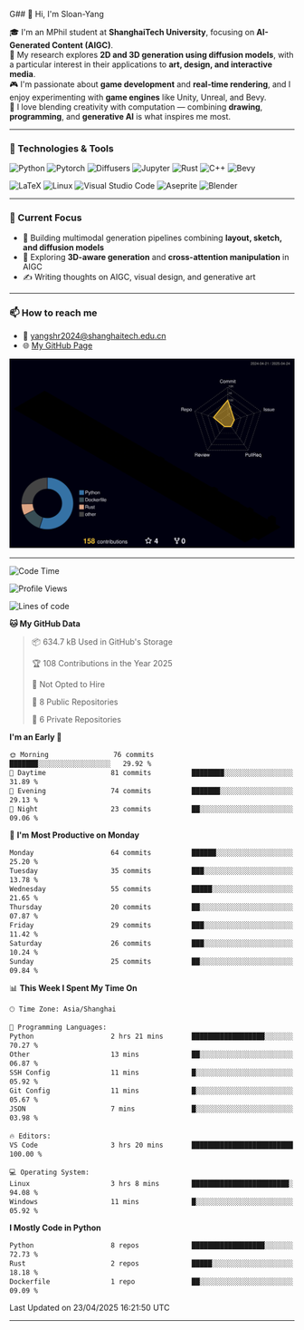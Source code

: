 G## 👋 Hi, I'm Sloan-Yang

🎓 I'm an MPhil student at **ShanghaiTech University**, focusing on **AI-Generated Content (AIGC)**.  
🧠 My research explores **2D and 3D generation using diffusion models**, with a particular interest in their applications to **art, design, and interactive media**.  
🎮 I'm passionate about **game development** and **real-time rendering**, and I enjoy experimenting with **game engines** like Unity, Unreal, and Bevy.  
🎨 I love blending creativity with computation — combining **drawing**, **programming**, and **generative AI** is what inspires me most.

---

### 🧰 Technologies & Tools

![Python](https://img.shields.io/badge/python-%233776AB.svg?style=for-the-badge&logo=python&logoColor=white)
![Pytorch](https://img.shields.io/badge/pytorch-%23EE4C2C.svg?style=for-the-badge&logo=pytorch&logoColor=white)
![Diffusers](https://img.shields.io/badge/diffusers-HuggingFace-yellow?style=for-the-badge&logo=huggingface&logoColor=black)
![Jupyter](https://img.shields.io/badge/Jupyter-%23F37626.svg?style=for-the-badge&logo=Jupyter&logoColor=white)
![Rust](https://img.shields.io/badge/Rust-%23000000.svg?style=for-the-badge&logo=rust&logoColor=white)
![C++](https://img.shields.io/badge/C++-%2300599C.svg?style=for-the-badge&logo=c%2B%2B&logoColor=white)
![Bevy](https://img.shields.io/badge/Bevy-000000.svg?style=for-the-badge&logo=bevy&logoColor=white)

![LaTeX](https://img.shields.io/badge/LaTeX-47A141?style=for-the-badge&logo=latex&logoColor=white)
![Linux](https://img.shields.io/badge/Linux-FCC624?style=for-the-badge&logo=linux&logoColor=black)
![Visual Studio Code](https://img.shields.io/badge/VSCode-0078d7.svg?style=for-the-badge&logo=visual-studio-code&logoColor=white)
![Aseprite](https://img.shields.io/badge/Aseprite-FFFFFF?style=for-the-badge&logo=Aseprite&logoColor=%237D929E)
![Blender](https://img.shields.io/badge/Blender-F5792A?style=for-the-badge&logo=blender&logoColor=white)

---

### 🔭 Current Focus

- 🎨 Building multimodal generation pipelines combining **layout, sketch, and diffusion models**
- 🧪 Exploring **3D-aware generation** and **cross-attention manipulation** in AIGC
- ✍️ Writing thoughts on AIGC, visual design, and generative art

---

### 📫 How to reach me

- 📧 <a href="mailto:yangshr2024@shanghaitech.edu.cn">yangshr2024@shanghaitech.edu.cn</a>
- 🌐 [My GitHub Page](https://sloan-yang.github.io)  



![3D Profile](https://raw.githubusercontent.com/Sloan-Yang/Sloan-Yang/main/profile-3d-contrib/profile-night-rainbow.svg)

---


<!--START_SECTION:waka-->
![Code Time](http://img.shields.io/badge/Code%20Time-3%20hrs%2020%20mins-blue)

![Profile Views](http://img.shields.io/badge/Profile%20Views-459-blue)

![Lines of code](https://img.shields.io/badge/From%20Hello%20World%20I%27ve%20Written-1.9%20million%20lines%20of%20code-blue)

**🐱 My GitHub Data** 

> 📦 634.7 kB Used in GitHub's Storage 
 > 
> 🏆 108 Contributions in the Year 2025
 > 
> 🚫 Not Opted to Hire
 > 
> 📜 8 Public Repositories 
 > 
> 🔑 6 Private Repositories 
 > 
**I'm an Early 🐤** 

```text
🌞 Morning                76 commits          ███████░░░░░░░░░░░░░░░░░░   29.92 % 
🌆 Daytime                81 commits          ████████░░░░░░░░░░░░░░░░░   31.89 % 
🌃 Evening                74 commits          ███████░░░░░░░░░░░░░░░░░░   29.13 % 
🌙 Night                  23 commits          ██░░░░░░░░░░░░░░░░░░░░░░░   09.06 % 
```
📅 **I'm Most Productive on Monday** 

```text
Monday                   64 commits          ██████░░░░░░░░░░░░░░░░░░░   25.20 % 
Tuesday                  35 commits          ███░░░░░░░░░░░░░░░░░░░░░░   13.78 % 
Wednesday                55 commits          █████░░░░░░░░░░░░░░░░░░░░   21.65 % 
Thursday                 20 commits          ██░░░░░░░░░░░░░░░░░░░░░░░   07.87 % 
Friday                   29 commits          ███░░░░░░░░░░░░░░░░░░░░░░   11.42 % 
Saturday                 26 commits          ███░░░░░░░░░░░░░░░░░░░░░░   10.24 % 
Sunday                   25 commits          ██░░░░░░░░░░░░░░░░░░░░░░░   09.84 % 
```


📊 **This Week I Spent My Time On** 

```text
🕑︎ Time Zone: Asia/Shanghai

💬 Programming Languages: 
Python                   2 hrs 21 mins       ██████████████████░░░░░░░   70.27 % 
Other                    13 mins             ██░░░░░░░░░░░░░░░░░░░░░░░   06.87 % 
SSH Config               11 mins             █░░░░░░░░░░░░░░░░░░░░░░░░   05.92 % 
Git Config               11 mins             █░░░░░░░░░░░░░░░░░░░░░░░░   05.67 % 
JSON                     7 mins              █░░░░░░░░░░░░░░░░░░░░░░░░   03.98 % 

🔥 Editors: 
VS Code                  3 hrs 20 mins       █████████████████████████   100.00 % 

💻 Operating System: 
Linux                    3 hrs 8 mins        ████████████████████████░   94.08 % 
Windows                  11 mins             █░░░░░░░░░░░░░░░░░░░░░░░░   05.92 % 
```

**I Mostly Code in Python** 

```text
Python                   8 repos             ██████████████████░░░░░░░   72.73 % 
Rust                     2 repos             █████░░░░░░░░░░░░░░░░░░░░   18.18 % 
Dockerfile               1 repo              ██░░░░░░░░░░░░░░░░░░░░░░░   09.09 % 
```




 Last Updated on 23/04/2025 16:21:50 UTC
<!--END_SECTION:waka-->

---





